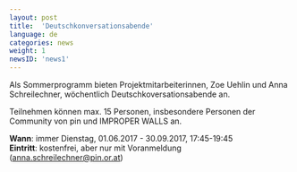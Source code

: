 ```yaml
---
layout: post
title:  'Deutschkonversationsabende'
language: de
categories: news
weight: 1
newsID: 'news1'
---
```


Als Sommerprogramm bieten Projektmitarbeiterinnen, Zoe Uehlin und Anna Schreilechner, wöchentlich Deutschkoversationsabende an.

Teilnehmen können max. 15 Personen, insbesondere Personen der Community von pin und IMPROPER WALLS an.

**Wann**: immer Dienstag, 01.06.2017 - 30.09.2017, 17:45-19:45  
**Eintritt**: kostenfrei, aber nur mit Voranmeldung (anna.schreilechner@pin.or.at) 
